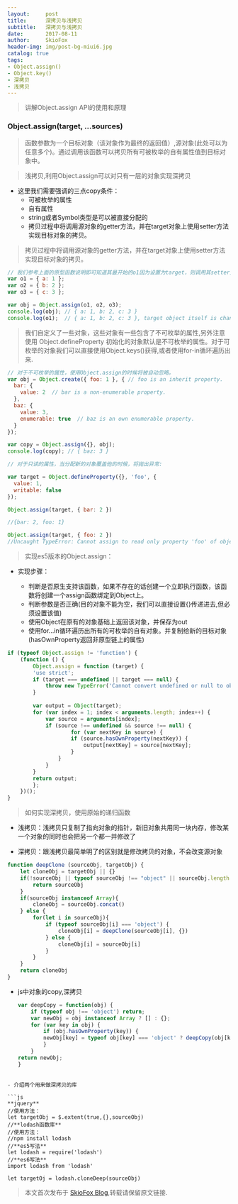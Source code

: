 ```yaml
---
layout:     post
title:      深拷贝与浅拷贝
subtitle:   深拷贝与浅拷贝
date:       2017-08-11
author:     SkioFox
header-img: img/post-bg-miui6.jpg
catalog: true
tags:
- Object.assign()
- Object.key()
- 深拷贝
- 浅拷贝
---
```


> 讲解Object.assign API的使用和原理

### Object.assign(target, ...sources)

>  函数参数为一个目标对象（该对象作为最终的返回值）,源对象(此处可以为任意多个)。通过调用该函数可以拷贝所有可被枚举的自有属性值到目标对象中。

> 浅拷贝,利用Object.assign可以对只有一层的对象实现深拷贝

- 这里我们需要强调的三点copy条件：
    - 可被枚举的属性
    - 自有属性
    - string或者Symbol类型是可以被直接分配的
    - 拷贝过程中将调用源对象的getter方法，并在target对象上使用setter方法实现目标对象的拷贝。
> 拷贝过程中将调用源对象的getter方法，并在target对象上使用setter方法实现目标对象的拷贝。

```js
// 我们参考上面的原型函数说明即可知道其最开始的o1因为设置为target，则调用其setter方法设置了其他对象的属性到自身。
var o1 = { a: 1 };
var o2 = { b: 2 };
var o3 = { c: 3 };

var obj = Object.assign(o1, o2, o3);
console.log(obj); // { a: 1, b: 2, c: 3 }
console.log(o1);  // { a: 1, b: 2, c: 3 }, target object itself is changed.
```
> 我们自定义了一些对象，这些对象有一些包含了不可枚举的属性,另外注意使用 Object.defineProperty 初始化的对象默认是不可枚举的属性。对于可枚举的对象我们可以直接使用Object.keys()获得,或者使用for-in循环遍历出来.

```js
// 对于不可枚举的属性，使用Object.assign的时候将被自动忽略。
var obj = Object.create({ foo: 1 }, { // foo is an inherit property.
  bar: {
    value: 2  // bar is a non-enumerable property.
  },
  baz: {
    value: 3,
    enumerable: true  // baz is an own enumerable property.
  }
});

var copy = Object.assign({}, obj);
console.log(copy); // { baz: 3 }  

// 对于只读的属性，当分配新的对象覆盖他的时候，将抛出异常:

var target = Object.defineProperty({}, 'foo', {
  value: 1,
  writable: false
}); 

Object.assign(target, { bar: 2 })

//{bar: 2, foo: 1}

Object.assign(target, { foo: 2 })
//Uncaught TypeError: Cannot assign to read only property 'foo' of object '#<Object>'(…)
```
> 实现es5版本的Object.assign：

- 实现步骤：

    - 判断是否原生支持该函数，如果不存在的话创建一个立即执行函数，该函数将创建一个assign函数绑定到Object上。
    - 判断参数是否正确(目的对象不能为空，我们可以直接设置{}传递进去,但必须设置该值)
    - 使用Object在原有的对象基础上返回该对象，并保存为out
    - 使用for…in循环遍历出所有的可枚举的自有对象。并复制给新的目标对象(hasOwnProperty返回非原型链上的属性)

```js
if (typeof Object.assign != 'function') {
    (function () {
        Object.assign = function (target) {
        'use strict';
        if (target === undefined || target === null) {
            throw new TypeError('Cannot convert undefined or null to object');
        }
        
        var output = Object(target);
        for (var index = 1; index < arguments.length; index++) {
            var source = arguments[index];
            if (source !== undefined && source !== null) {
                    for (var nextKey in source) {
                    if (source.hasOwnProperty(nextKey)) {
                        output[nextKey] = source[nextKey];
                    }
                }
            }
        }
        return output;
        };
    })();
}
```
> 如何实现深拷贝，使用原始的递归函数

- 浅拷贝：浅拷贝只复制了指向对象的指针，新旧对象共用同一块内存，修改某一个对象的同时也会把另一个都一并修改了

- 深拷贝：跟浅拷贝最简单明了的区别就是修改拷贝的对象，不会改变源对象

```js
function deepClone (sourceObj, targetObj) {
    let cloneObj = targetObj || {}
    if(!sourceObj || typeof sourceObj !== "object" || sourceObj.length === undefined){
        return sourceObj
    }
    if(sourceObj instanceof Array){
        cloneObj = sourceObj.concat()
    } else {
        for(let i in sourceObj){
            if (typeof sourceObj[i] === 'object') {
                cloneObj[i] = deepClone(sourceObj[i], {})
            } else {
                cloneObj[i] = sourceObj[i]
            }
        }
    }
    return cloneObj
}
```

- js中对象的copy,深拷贝

    ```js
    var deepCopy = function(obj) {
        if (typeof obj !== 'object') return;
        var newObj = obj instanceof Array ? [] : {};
        for (var key in obj) {
            if (obj.hasOwnProperty(key)) {
            newObj[key] = typeof obj[key] === 'object' ? deepCopy(obj[key]) : obj[key];
            }
        }
    return newObj;
    }
```

- 介绍两个用来做深拷贝的库

```js
**jquery**
//使用方法：
let targetObj = $.extent(true,{},sourceObj)
//**lodash函数库**
//使用方法：
//npm install lodash
//**es5写法**
let lodash = require('lodash')
//**es6写法**
import lodash from 'lodash'

let targetOj = lodash.cloneDeep(sourceObj)

```


> 本文首次发布于 [SkioFox Blog](http://blog.skiofox.top),转载请保留原文链接.